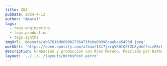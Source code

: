 ```yaml
---
title: ZGZ
pubDate: 2024-4-12
author: "Amaral"
tags:
  - tags.engineering
  - tags.production
  - tags.synths
imgUrl: '@assets/ab67616d0000b2736473fe8e0b998caebea5496d.jpeg'
workUrl: 'https://open.spotify.com/album/1Xi7jxrqVR0tQZfZL8ydmC?si=RSrbXmOMRYaEzPsd0aGVyQ'
description: Grabación y producción con Álex Moreno. Mezclado por Nathan Boddy, masterizado por Vlado Meller.
layout: '../../../layouts/WorksPost.astro'
---
```

